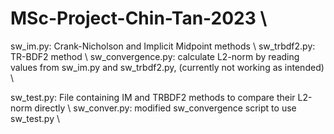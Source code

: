 # MSc-Project-Chin-Tan-2023 \\

sw_im.py: Crank-Nicholson and Implicit Midpoint methods \\
sw_trbdf2.py: TR-BDF2 method \\
sw_convergence.py: calculate L2-norm by reading values from sw_im.py and sw_trbdf2.py, (currently not working as intended) \\

sw_test.py: File containing IM and TRBDF2 methods to compare their L2-norm directly \\
sw_conver.py: modified sw_convergence script to use sw_test.py \\
